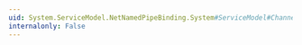 ```yaml
---
uid: System.ServiceModel.NetNamedPipeBinding.System#ServiceModel#Channels#IBindingRuntimePreferences#ReceiveSynchronously
internalonly: False
---
```

